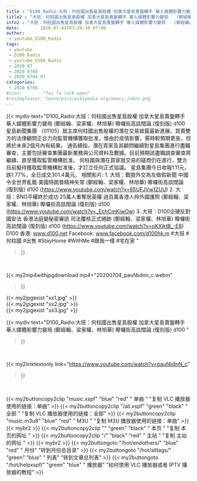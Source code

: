 ```yaml
---
title : "D100_Radio:大班：何柱國出售星島股權 加拿大星島賣盤轉手 華人媒體影響力變局   (鄭經翰、梁家權、林旭華) 嚤囉街高談闊論 (復刻版) d100 "
title2 : "大班：何柱國出售星島股權 加拿大星島賣盤轉手 華人媒體影響力變局   (鄭經翰、梁家權、林旭華) 嚤囉街高談闊論 (復刻版) d100 "
info2 : "大班：何柱國出售星島股權 加拿大星島賣盤轉手 華人媒體影響力變局   (鄭經翰、梁家權、林旭華) 嚤囉街高談闊論 (復刻版) d100  星島新聞集團 （01105）就主席何柱國出售股權的潛在交易披露最新進展，買賣雙方的法律顧問正合力向監管機構獲取批准，惟由於疫情影響，需時較預期更長，但將於未來2個月內有結果。  通告續指，潛在買家及其顧問繼續對星島集團進行盡職審查，主要包括審查集團最新業務與公司資料及數據。目前預期該盡職調查審查將繼續，直至獲取監管機構批准。  何柱國與潛在買家就交易的磋商仍在進行，雙方目前擬待獲取監管機構批准後，才訂立任何正式協議。  星島集團今日收報1.11元，跌1.77%，全日成交301.4萬元。  相關影片: 1. 大班：戰狼外交為左做假新聞 中國令全世界亂籠 美國特朗普精神失常  (鄭經翰、梁家權、林旭華) 嚤囉街高談闊論 (復刻版) d100 (https://www.youtube.com/watch?v=65UFJVw1ZUU) 2. 大班：BNO平權終於成功 25萬人重奪居英權 過百萬香港人拎外國護照  (鄭經翰、梁家權、林旭華) 嚤囉街高談闊論 (復刻版) d100 (https://www.youtube.com/watch?v=_EchCmKiwOw) 3. 大班：D100企硬反對國安法 香港法庭變秘密審訊 司法覆核正式絕跡 (鄭經翰、梁家權、林旭華) 嚤囉街高談闊論 (復刻版) d100 (https://www.youtube.com/watch?v=oKXjktB_-E8)  D100 香港: www.d100.net Facebook: www.facebook.com/d100hk.m  #大班 #何柱國 #出售 #StayHome #WithMe #跟我一樣 #宅在家 "
date:        2020-07-04T07:20:38-07:00
author:
 - youtube_D100_Radio
tags:
 - youtube
 - D100_Radio
 - youtube_D100_Radio
 - 2020_07
 - 2020_0704
 - 2020_0704_07
categories:
 - 2020_0704
#icon:        "fas fa-lock-open"
#resImgTeaser: teaserpics/wikipedia.org/emacs-jokes.png
---
```


{{< mydiv text="D100_Radio:大班：何柱國出售星島股權 加拿大星島賣盤轉手 華人媒體影響力變局   (鄭經翰、梁家權、林旭華) 嚤囉街高談闊論 (復刻版) d100  星島新聞集團 （01105）就主席何柱國出售股權的潛在交易披露最新進展，買賣雙方的法律顧問正合力向監管機構獲取批准，惟由於疫情影響，需時較預期更長，但將於未來2個月內有結果。  通告續指，潛在買家及其顧問繼續對星島集團進行盡職審查，主要包括審查集團最新業務與公司資料及數據。目前預期該盡職調查審查將繼續，直至獲取監管機構批准。  何柱國與潛在買家就交易的磋商仍在進行，雙方目前擬待獲取監管機構批准後，才訂立任何正式協議。  星島集團今日收報1.11元，跌1.77%，全日成交301.4萬元。  相關影片: 1. 大班：戰狼外交為左做假新聞 中國令全世界亂籠 美國特朗普精神失常  (鄭經翰、梁家權、林旭華) 嚤囉街高談闊論 (復刻版) d100 (https://www.youtube.com/watch?v=65UFJVw1ZUU) 2. 大班：BNO平權終於成功 25萬人重奪居英權 過百萬香港人拎外國護照  (鄭經翰、梁家權、林旭華) 嚤囉街高談闊論 (復刻版) d100 (https://www.youtube.com/watch?v=_EchCmKiwOw) 3. 大班：D100企硬反對國安法 香港法庭變秘密審訊 司法覆核正式絕跡 (鄭經翰、梁家權、林旭華) 嚤囉街高談闊論 (復刻版) d100 (https://www.youtube.com/watch?v=oKXjktB_-E8)  D100 香港: www.d100.net Facebook: www.facebook.com/d100hk.m  #大班 #何柱國 #出售 #StayHome #WithMe #跟我一樣 #宅在家 "
>}}
<br>


{{< my2mp4withjpgdownload mp4="20200704_pauf4idnn_c.webm"
>}}

{{< my2jpgexist "xx1.jpg" >}}<br>
{{< my2jpgexist "xx2.jpg" >}}<br>
{{< my2jpgexist "xx3.jpg" >}}<br>



{{< mydiv text="D100_Radio:大班：何柱國出售星島股權 加拿大星島賣盤轉手 華人媒體影響力變局   (鄭經翰、梁家權、林旭華) 嚤囉街高談闊論 (復刻版) d100 "
>}}
<br>

{{< my2linktextonly link="https://www.youtube.com/watch?v=pauf4idnN_c"
>}}


<br>

{{< my2buttoncopy2clip "music.xspf"        "blue"   "red"    " 单曲 "  "复制 VLC 播放器使用的链接：单曲" >}} {{< my2buttoncopy2clip "/all.xspf"         "green"  "black"  " 全部 "  "复制 VLC 播放器使用的链接：全部" >}} {{< my2buttoncopy2clip "music.m3u8"        "blue"   "red"    " M3U  "    "复制 M3U 播放器使用的链接：单曲" >}} {{< mybr2 >}} {{< my2buttoncopy2clip ""                  "green"  "black"  " 本页 "    "复制 本页的网址 " >}} {{< my2buttoncopy2clip "/"                 "black"  "red"    " 主站 "    "复制 主站的网址 " >}} {{< mybr2 >}} {{< my2buttongoto      "/hot/endothers/"   "blue"   "red"    " 月份"   "转到月份总目录" >}} {{< my2buttongoto      "/hot/alltags/"     "green"  "blue"   " 列表"   "转到文章总列表" >}} {{< my2buttongoto      "/hot/helpxspf/"    "green"  "blue"   " 播放器" "如何使用 VLC 播放器或者 IPTV 播放器的教程" >}} 
